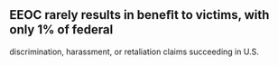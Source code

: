 ## EEOC rarely results in beneﬁt to victims, with only 1% of federal

discrimination, harassment, or retaliation claims succeeding in U.S.